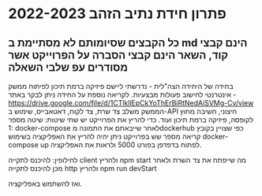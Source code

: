 # פתרון חידת נתיב הזהב 2022-2023
כל הקבצים שסיומותם לא מסתיימת ב md הינם קבצי קוד, השאר הינם קבצי הסברה על הפרוייקט
אשר מסודרים עפ שלבי השאלה
--------------------------------------------
בחידה של היחידה הצה"לית - 
נדרשתי ליישם פיזיקה ברמת תיכון לפיתוח ממשק אינטרנטי לחישוב פעולות מבצעיות. לקריאה נוספת על החידה ניתן לבקר באתר - https://drive.google.com/file/d/1CTlkllEpCkYoThErBiRtNedAiSVMg-Cv/view
הממשק משלב צד שרת, צד לקוח, דאטאבייס, שימוש ב-API חיצוני, חשיבה מחוץ לקופסה, פיזיקה ברמת תיכון ועוד.
כדי להריץ את הפרוייקט יש שתי שיטות: 
שיטה מספר 1:
docker-compose
לאחר שייבאתם את התמונה מdockerhub כפי שצויין בקובץ קריאה מספר שש בפרוייקט
ניתן יהיה להריץ את האפליקציה בשימוש 
docker-compose up
לפתוח בדפדפן בפורט 5000 ולראות את האפליקציה.

לחילופין:
להיכנס לתקייה client ולהריץ
npm start
מה שייפתח את צד השרת
ולאחר מכן להיכנס לתקייה http 
ולהריץ 
npm run devStart

ואז להשתמש באפליקציה.
